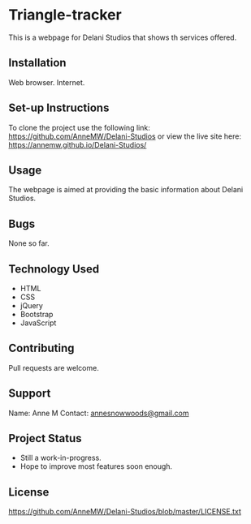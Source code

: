 # Triangle-tracker
This is a webpage for Delani Studios that shows th services offered.
## Installation
Web browser.
Internet.
## Set-up Instructions
To clone the project use the following link: https://github.com/AnneMW/Delani-Studios
or view the live site here: https://annemw.github.io/Delani-Studios/
## Usage
The webpage is aimed at providing the basic information about Delani Studios.
## Bugs
None so far.
## Technology Used
* HTML
* CSS
* jQuery
* Bootstrap
* JavaScript
## Contributing
Pull requests are welcome.
## Support
Name: Anne M
Contact: annesnowwoods@gmail.com
## Project Status
* Still a work-in-progress.
* Hope to improve most features soon enough.
## License
https://github.com/AnneMW/Delani-Studios/blob/master/LICENSE.txt
